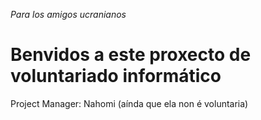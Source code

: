 _Para los amigos ucranianos_

# Benvidos a este proxecto de voluntariado informático

Project Manager: Nahomi (aínda que ela non é voluntaria)
